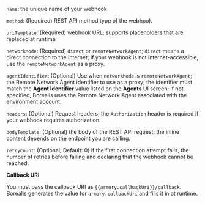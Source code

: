 `name`: the unique name of your webhook

`method`: (Required) REST API method type of the webhook

`uriTemplate`: (Required) webhook URL; supports placeholders that are replaced at runtime

`networkMode`: (Required) `direct` or `remoteNetworkAgent`; `direct` means a direct connection to the internet; if your webhook is not internet-accessible, use the `remoteNetworkAgent` as a proxy.

`agentIdentifier`: (Optional) Use when `networkMode` is `remoteNetworkAgent`; the Remote Network Agent identifier to use as a proxy; the identifier must match the **Agent Identifier** value listed on the **Agents** UI screen; if not specified, Borealis uses the Remote Network Agent associated with the environment account.

`headers`: (Optional) Request headers; the `Authorization` header is required if your webhook requires authorization.

`bodyTemplate`: (Optional) the body of the REST API request; the inline content depends on the endpoint you are calling.

`retryCount`: (Optional; Default: 0) if the first connection attempt fails, the number of retries before failing and declaring that the webhook cannot be reached.

**Callback URI**

You must pass the callback URI as `{{armory.callbackUri}}/callback`. Borealis generates the value for `armory.callbackUri` and fills it in at runtime.
